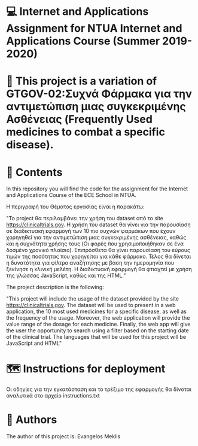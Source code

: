 # :computer: Internet and Applications Assignment for NTUA Internet and Applications Course (Summer 2019-2020)

# :syringe: This project is a variation of GTGOV-02:Συχνά Φάρμακα για την αντιμετώπιση μιας συγκεκριμένης Ασθένειας (Frequently Used medicines to combat a specific disease).

# :book: Contents

In this repository you will find the code for the assignment for the Internet and Applications Course of the ECE School in NTUA.

H περιγραφή του Θέματος εργασίας είναι η παρακάτω:

"Το project θα περιλαμβάνει την χρήση του dataset από το site https://clinicaltrials.gov. Η χρήση του dataset θα γίνει για την παρουσίαση σε διαδικτυακή εφαρμογή των 10 πιο συχνών φαρμάκων που έχουν χορηγηθεί για την αντιμετώπιση μιας συγκεκριμένης ασθένειας, καθώς και η συχνότητα χρήσης τους (Oι φορές που χρησιμοποιήθηκαν σε ένα δοσμένο χρονικό πλαίσιο). Επιπρόσθετα θα γίνει παρουσίαση του εύρους τιμών της ποσότητας που χορηγείται για κάθε φάρμακο. Τέλος θα δίνεται η δυνατότητα για φίλτρο αναζήτησης με βάση την ημερομηνία που ξεκίνησε η κλινική μελέτη. Η διαδικτυακή εφαρμογή θα φτιαχτεί με χρήση της γλώσσας JavaScript, καθώς και της HTML."

The project description is the following:

"This project will include the usage of the dataset provided by the site https://clinicaltrials.gov. The dataset will be used to present in a web application, the 10 most used medicines for a specific disease, as well as the frequency of the usage. Moreover, the web application will provide the value range of the dosage for each medicine. Finally, the web app will give the user the opportunity to search using a filter based on the starting date of the clinical trial. The languages that will be used for this project will be JavaScript and HTML"

# :world_map: Instructions for deployment

Οι οδηγίες για την εγκατάσταση και το τρέξιμο της εφαρμογής θα δίνoται αναλυτικά στο αρχείο instructions.txt

# :pencil: Authors

The author of this project is: Evangelos Meklis

